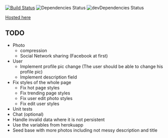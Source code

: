 [![Build Status](https://travis-ci.org/Bird-Shamaness/MuchPixels.svg?branch=master)](https://travis-ci.org/Bird-Shamaness/MuchPixels) ![Dependencies Status](https://david-dm.org/Bird-Shamaness/MuchPixels.svg) ![devDependencies Status](https://david-dm.org/boennemann/badges/dev-status.svg)

[Hosted here](https://much-pixels.herokuapp.com "much pixels")

## TODO
- Photo 
  - compression 
  - Social Network sharing (Facebook at first)
- User 
  - Implement profile pic change (The user should be able to change his profile pic)
  - Implement description field 
- Fix styles of the whole page 
  - Fix hot page styles
  - Fix trending page styles
  - Fix user edit photo styles
  - Fix edit user styles
- Unit tests
- Chat (optional)
- Handle invalid data where it is not persistent
- Use the variables from herokuapp
- Seed base with more photos including not messy description and title 
